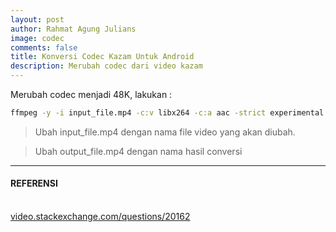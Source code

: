 ```yaml
---
layout: post
author: Rahmat Agung Julians
image: codec
comments: false
title: Konversi Codec Kazam Untuk Android
description: Merubah codec dari video kazam
---
```


Merubah codec menjadi 48K, lakukan :

```bash
ffmpeg -y -i input_file.mp4 -c:v libx264 -c:a aac -strict experimental -tune fastdecode -pix_fmt yuv420p -b:a 192k -ar 48000 output_file.mp4
```
>Ubah input_file.mp4 dengan nama file video yang akan diubah.

>Ubah output_file.mp4 dengan nama hasil conversi


---
<h4> REFERENSI</h4> <br/>
<a href="https://video.stackexchange.com/questions/20162/convert-kazam-video-file-to-a-file-playable-in-windows-media-player">video.stackexchange.com/questions/20162</a>